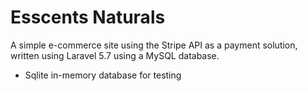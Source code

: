 # Esscents Naturals
A simple e-commerce site using the Stripe API as a payment solution, written using Laravel 5.7 using a MySQL database.

- Sqlite in-memory database for testing
